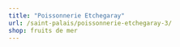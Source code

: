 ```yaml
---
title: "Poissonnerie Etchegaray"
url: /saint-palais/poissonnerie-etchegaray-3/
shop: fruits de mer
---
```

